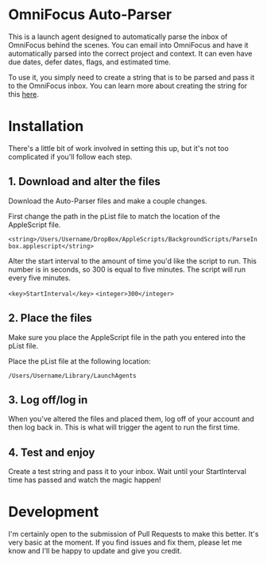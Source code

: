 # OmniFocus Auto-Parser

This is a launch agent designed to automatically parse the inbox of OmniFocus behind the scenes. You can email into OmniFocus and have it automatically parsed into the correct project and context. It can even have due dates, defer dates, flags, and estimated time.

To use it, you simply need to create a string that is to be parsed and pass it to the OmniFocus inbox. You can learn more about creating the string for this [here](http://joebuhlig.com/using-omnifocus-for-somedaymaybe-lists/).


# Installation

There's a little bit of work involved in setting this up, but it's not too complicated if you'll follow each step.

## 1. Download and alter the files

Download the Auto-Parser files and make a couple changes. 

First change the path in the pList file to match the location of the AppleScript file.

`<string>/Users/Username/DropBox/AppleScripts/BackgroundScripts/ParseInbox.applescript</string>`

Alter the start interval to the amount of time you'd like the script to run. This number is in seconds, so 300 is equal to five minutes. The script will run every five minutes.

`<key>StartInterval</key>`
`<integer>300</integer>`

## 2. Place the files

Make sure you place the AppleScript file in the path you entered into the pList file.

Place the pList file at the following location:

`/Users/Username/Library/LaunchAgents`

## 3. Log off/log in

When you've altered the files and placed them, log off of your account and then log back in. This is what will trigger the agent to run the first time.

## 4. Test and enjoy

Create a test string and pass it to your inbox. Wait until your StartInterval time has passed and watch the magic happen!

# Development

I'm certainly open to the submission of Pull Requests to make this better. It's very basic at the moment. If you find issues and fix them, please let me know and I'll be happy to update and give you credit.
